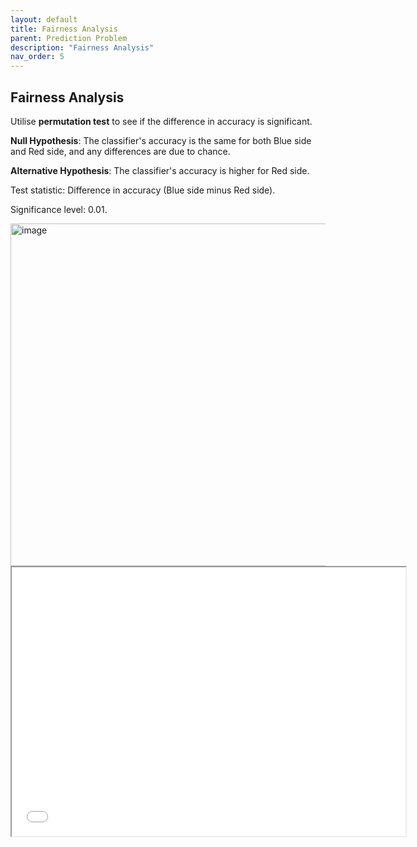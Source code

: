 ```yaml
---
layout: default
title: Fairness Analysis
parent: Prediction Problem
description: "Fairness Analysis"
nav_order: 5
---
```


## Fairness Analysis

Utilise **permutation test** to see if the difference in accuracy is significant.

**Null Hypothesis**: The classifier's accuracy is the same for both Blue side and Red side, and any differences are due to chance.

**Alternative Hypothesis**: The classifier's accuracy is higher for Red side.

Test statistic: Difference in accuracy (Blue side minus Red side).

Significance level: 0.01.
  
<img width="548" alt="image" src="https://github.com/Ailinnastar/LeagueOfLegends/assets/156360722/9830697f-806b-4d17-8003-3fa39a240762">


<iframe src="diagram/fairdiff.html" width=630 height=430 frameBorder=50></iframe> 

